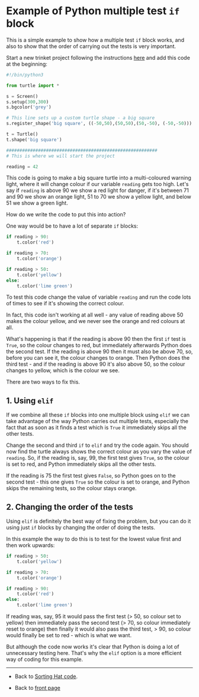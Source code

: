 # Example of Python multiple test ```if``` block

This is a simple example to show how a multiple test ```if``` block works, and also to show that the order of carrying out the tests is very important.

Start a new trinket project following the instructions [here](../trinket_basics/using_trinket.md#starting-a-new-trinket-project) and add this code at the beginning:

``` python
#!/bin/python3

from turtle import *

s = Screen()
s.setup(300,300)
s.bgcolor('grey')

# This line sets up a custom turtle shape - a big square
s.register_shape('big square', ((-50,50),(50,50),(50,-50), (-50,-50)))

t = Turtle()
t.shape('big square')

#########################################################
# This is where we will start the project

reading = 42
```

This code is going to make a big square turtle into a multi-coloured warning light, where it will change colour if our variable ```reading``` gets too high. Let's say if ```reading``` is above 90 we show a red light for danger, if it's between 71 and 90 we show an orange light, 51 to 70 we show a yellow light, and below 51 we show a green light.

How do we write the code to put this into action?

One way would be to have a lot of separate ```if``` blocks:

``` python
if reading > 90:
    t.color('red')

if reading > 70:
    t.color('orange')

if reading > 50:
    t.color('yellow')
else:
    t.color('lime green')
```

To test this code change the value of variable ```reading``` and run the code lots of times to see if it's showing the correct colour.

In fact, this code isn't working at all well - any value of reading above 50 makes the colour yellow, and we never see the orange and red colours at all.

What's happening is that if the reading is above 90 then the first ```if``` test is ```True```, so the colour changes to red, but immediately afterwards Python does the second test. If the reading is above 90 then it must also be above 70, so, before you can see it, the colour changes to orange. Then Python does the third test - and if the reading is above 90 it's also above 50, so the colour changes to yellow, which is the colour we see.

There are two ways to fix this.

## 1. Using ```elif```

If we combine all these ```if``` blocks into one multiple block using ```elif``` we can take advantage of the way Python carries out multiple tests, especially the fact that as soon as it finds a test which is ```True``` it immediately skips all the other tests.

Change the second and third ```if``` to ```elif``` and try the code again. You should now find the turtle always shows the correct colour as you vary the value of ```reading```. So, if the reading is, say, 99, the first test gives ```True```, so the colour is set to red, and Python immediately skips all the other tests.

If the reading is 75 the first test gives ```False```, so Python goes on to the second test - this one gives ```True``` so the colour is set to orange, and Python skips the remaining tests, so the colour stays orange.

## 2. Changing the order of the tests

Using ```elif``` is definitely the best way of fixing the problem, but you can do it using just ```if``` blocks by changing the order of doing the tests.

In this example the way to do this is to test for the lowest value first and then work upwards:

``` python
if reading > 50:
    t.color('yellow')

if reading > 70:
    t.color('orange')

if reading > 90:
    t.color('red')
else:
    t.color('lime green')
```

If reading was, say, 95 it would pass the first test (> 50, so colour set to yellow) then immediately pass the second test (> 70, so colour immediately reset to orange) then finally it would also pass the third test, > 90, so colour would finally be set to red - which is what we want.

But although the code now works it's clear that Python is doing a lot of unnecessary testing here. That's why the ```elif``` option is a more efficient way of coding for this example.

-----

- Back to [Sorting Hat code](../step4/step4.md#sorting-hat).

- Back to [front page](../README.md)
